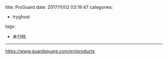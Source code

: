 title: ProGuard
date: 2017/11/02 03:19:47
categories:
 - tryghost

tags:
 - 未归档 



---

https://www.guardsquare.com/en/products



